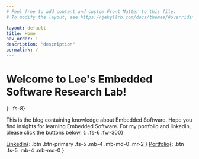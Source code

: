 ```yaml
---
# Feel free to add content and custom Front Matter to this file.
# To modify the layout, see https://jekyllrb.com/docs/themes/#overriding-theme-defaults

layout: default
title: Home
nav_order: 1
description: "description"
permalink: /
---
```


# Welcome to Lee's Embedded Software Research Lab!
{: .fs-8}

This is the blog containing knowledge about Embedded Software. Hope you find insights for learning Embedded Software. For my portfolio and linkedin, please click the buttons below.
{: .fs-6 .fw-300}

[Linkedin][hoseok-linkedin]{: .btn .btn-primary .fs-5 .mb-4 .mb-md-0 .mr-2 }
[Portfolio][bravohoseok-portfolio]{: .btn .fs-5 .mb-4 .mb-md-0 }

[hoseok-linkedin]: https://www.linkedin.com/in/hoseoklee/
[bravohoseok-portfolio]: https://bravohoseok.github.io/Portfolio/